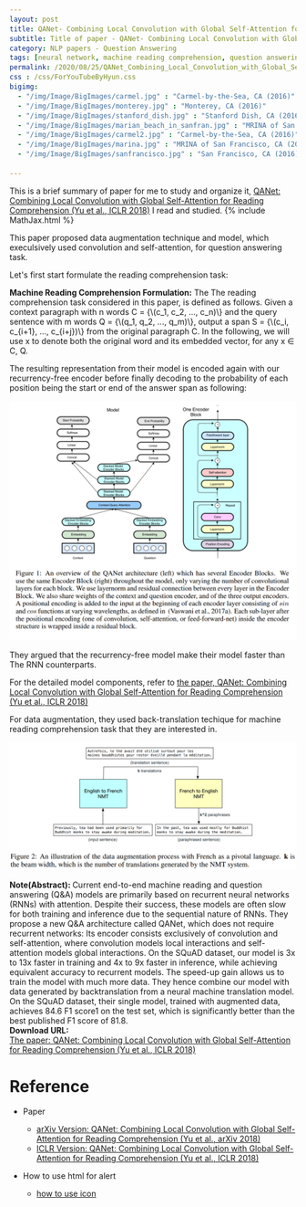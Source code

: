 ```yaml
---
layout: post
title: QANet- Combining Local Convolution with Global Self-Attention for Reading Comprehension
subtitle: Title of paper - QANet- Combining Local Convolution with Global Self-Attention for Reading Comprehension
category: NLP papers - Question Answering
tags: [neural network, machine reading comprehension, question answering]
permalink: /2020/08/25/QANet_Combining_Local_Convolution_with_Global_Self-Attention_for_Reading_Comprehension/
css : /css/ForYouTubeByHyun.css
bigimg: 
  - "/img/Image/BigImages/carmel.jpg" : "Carmel-by-the-Sea, CA (2016)"
  - "/img/Image/BigImages/monterey.jpg" : "Monterey, CA (2016)"
  - "/img/Image/BigImages/stanford_dish.jpg" : "Stanford Dish, CA (2016)"
  - "/img/Image/BigImages/marian_beach_in_sanfran.jpg" : "MRINA of San Francisco, CA (2016)"
  - "/img/Image/BigImages/carmel2.jpg" : "Carmel-by-the-Sea, CA (2016)"
  - "/img/Image/BigImages/marina.jpg" : "MRINA of San Francisco, CA (2016)"
  - "/img/Image/BigImages/sanfrancisco.jpg" : "San Francisco, CA (2016)"
  
---
```


This is a brief summary of paper for me to study and organize it, [QANet: Combining Local Convolution with Global Self-Attention for Reading Comprehension (Yu et al., ICLR 2018)](https://openreview.net/forum?id=B14TlG-RW) I read and studied. 
{% include MathJax.html %}

This paper proposed data augmentation technique and model, which execulsively used convolution and self-attention, for question answering task. 

Let's first start formulate the reading comprehension task:

**Machine Reading Comprehension Formulation:** The The reading comprehension task considered in this paper, is defined as follows. Given a context paragraph with n words C = {\\(c_1, c_2, ..., c_n)\\} and the query sentence with m words Q = {\\(q_1, q_2, ..., q_m)\\},
output a span S = {\\(c_i, c_{i+1}, ..., c_{i+j})\\} from the original paragraph C. In the following, we will use x to denote both the original word and its embedded vector, for any x ∈ C, Q.

The resulting representation from their model is encoded again with our recurrency-free encoder before finally decoding to the probability of each position being the start or end of the answer span as following:

![Yu et al., ICLR 2018](/img/Image/NaturalLanguageProcessing/NLPLabs/Paper_Investigation/MRC/2020-08-25-QANet_Combining_Local_Convolution_with_Global_Self-Attention_for_Reading_Comprehension/QAnet.PNG)

They argued that the recurrency-free model make  their model faster than The RNN counterparts.

For the detailed model components, refer to [the paper, QANet: Combining Local Convolution with Global Self-Attention for Reading Comprehension (Yu et al., ICLR 2018)](https://openreview.net/forum?id=B14TlG-RW)

For data augmentation, they used back-translation techique for machine reading comprehension task that they are interested in. 

![Yu et al., ICLR 2018](/img/Image/NaturalLanguageProcessing/NLPLabs/Paper_Investigation/MRC/2020-08-25-QANet_Combining_Local_Convolution_with_Global_Self-Attention_for_Reading_Comprehension/Data_augmentation.PNG)

<div class="alert alert-info" role="alert"><i class="fa fa-info-circle"></i> <b>Note(Abstract): </b>
Current end-to-end machine reading and question answering (Q&A) models are primarily based on recurrent neural networks (RNNs) with attention. Despite their success, these models are often slow for both training and inference due to the sequential nature of RNNs. They propose a new Q&A architecture called QANet, which does not require recurrent networks: Its encoder consists exclusively of convolution and self-attention, where convolution models local interactions and self-attention models global interactions. On the SQuAD dataset, our model is 3x to 13x faster in training and 4x to 9x faster in inference, while achieving equivalent accuracy to recurrent models. The speed-up gain allows us to train the model with much more data. They hence combine our model with data generated by backtranslation from a neural machine translation model. On the SQuAD dataset, their single model, trained with augmented data, achieves 84.6 F1 score1 on the test set, which is significantly better than the best published F1 score of 81.8.
</div>
    
<div class="alert alert-success" role="alert"><i class="fa fa-paperclip fa-lg"></i> <b>Download URL: </b><br>
  <a href="https://openreview.net/forum?id=B14TlG-RW">The paper: QANet: Combining Local Convolution with Global Self-Attention for Reading Comprehension (Yu et al., ICLR 2018)</a>
</div>

# Reference 

- Paper 
  - [arXiv Version: QANet: Combining Local Convolution with Global Self-Attention for Reading Comprehension (Yu et al., arXiv 2018)](https://arxiv.org/abs/1804.09541)
  - [ICLR Version: QANet: Combining Local Convolution with Global Self-Attention for Reading Comprehension (Yu et al., ICLR 2018)](https://openreview.net/forum?id=B14TlG-RW)
  
- How to use html for alert
  - [how to use icon](http://idratherbewriting.com/documentation-theme-jekyll/mydoc_icons.html)
    


